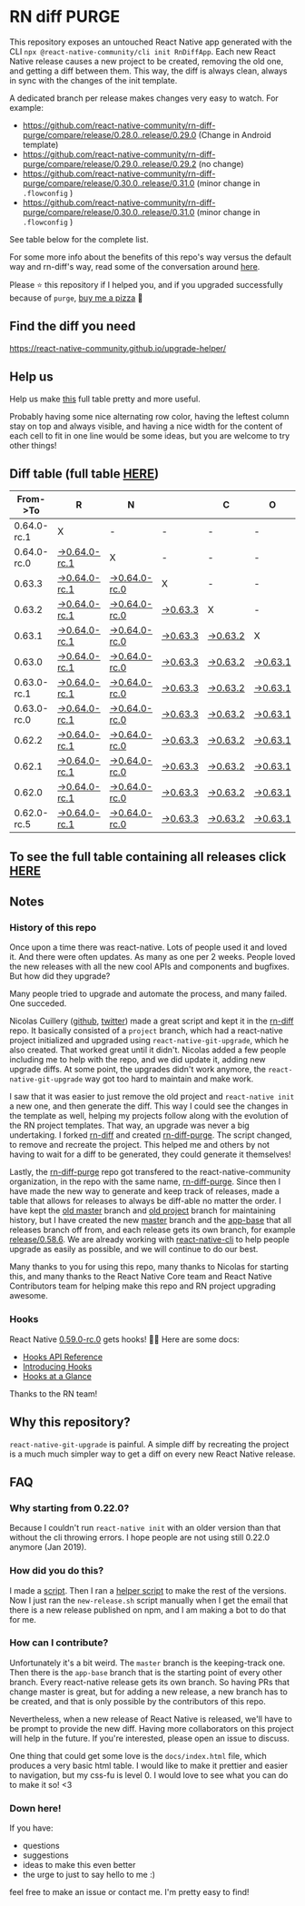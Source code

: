 # RN diff PURGE

This repository exposes an untouched React Native app generated with the CLI
`npx @react-native-community/cli init RnDiffApp`. Each new React Native release causes a new project to be created, removing the old one, and getting a diff between them. This way, the diff is always clean, always in sync with the changes of the init template.

A dedicated branch per release makes changes very easy
to watch. For example:

* https://github.com/react-native-community/rn-diff-purge/compare/release/0.28.0..release/0.29.0
(Change in Android template)
* https://github.com/react-native-community/rn-diff-purge/compare/release/0.29.0..release/0.29.2
(no change)
* https://github.com/react-native-community/rn-diff-purge/compare/release/0.30.0..release/0.31.0
(minor change in `.flowconfig` )
* https://github.com/react-native-community/rn-diff-purge/compare/release/0.30.0..release/0.31.0
(minor change in `.flowconfig` )

See table below for the complete list.

For some more info about the benefits of this repo's way versus the default way and rn-diff's way, read some of the conversation around [here](https://github.com/react-native-community/discussions-and-proposals/issues/68#issuecomment-452227478).

Please :star: this repository if I helped you, and if you upgraded successfully because of `purge`, [buy me a pizza](https://www.buymeacoffee.com/DGWwHVZ4s) :pizza:

## Find the diff you need
https://react-native-community.github.io/upgrade-helper/

## Help us
Help us make [this](https://react-native-community.github.io/rn-diff-purge) full table pretty and more useful.

Probably having some nice alternating row color, having the leftest column stay on top and always visible, and having a nice width for the content of each cell to fit in one line would be some ideas, but you are welcome to try other things!

## Diff table (full table [HERE](https://react-native-community.github.io/rn-diff-purge/))

| From->To    | R                                                                                                                         | N                                                                                                                         |                                                                                                                 | C                                                                                                               | O                                                                                                               | R                                                                                                               | E                                                                                                                         |                                                                                                                           | T                                                                                                               | E                                                                                                               | A                                                                                                               | M   |
| ----------- | ------------------------------------------------------------------------------------------------------------------------- | ------------------------------------------------------------------------------------------------------------------------- | --------------------------------------------------------------------------------------------------------------- | --------------------------------------------------------------------------------------------------------------- | --------------------------------------------------------------------------------------------------------------- | --------------------------------------------------------------------------------------------------------------- | ------------------------------------------------------------------------------------------------------------------------- | ------------------------------------------------------------------------------------------------------------------------- | --------------------------------------------------------------------------------------------------------------- | --------------------------------------------------------------------------------------------------------------- | --------------------------------------------------------------------------------------------------------------- | --- |
| 0.64.0-rc.1 | X                                                                                                                         | -                                                                                                                         | -                                                                                                               | -                                                                                                               | -                                                                                                               | -                                                                                                               | -                                                                                                                         | -                                                                                                                         | -                                                                                                               | -                                                                                                               | -                                                                                                               | -   |
| 0.64.0-rc.0 | [->0.64.0-rc.1](https://github.com/react-native-community/rn-diff-purge/compare/release/0.64.0-rc.0..release/0.64.0-rc.1) | X                                                                                                                         | -                                                                                                               | -                                                                                                               | -                                                                                                               | -                                                                                                               | -                                                                                                                         | -                                                                                                                         | -                                                                                                               | -                                                                                                               | -                                                                                                               | -   |
| 0.63.3      | [->0.64.0-rc.1](https://github.com/react-native-community/rn-diff-purge/compare/release/0.63.3..release/0.64.0-rc.1)      | [->0.64.0-rc.0](https://github.com/react-native-community/rn-diff-purge/compare/release/0.63.3..release/0.64.0-rc.0)      | X                                                                                                               | -                                                                                                               | -                                                                                                               | -                                                                                                               | -                                                                                                                         | -                                                                                                                         | -                                                                                                               | -                                                                                                               | -                                                                                                               | -   |
| 0.63.2      | [->0.64.0-rc.1](https://github.com/react-native-community/rn-diff-purge/compare/release/0.63.2..release/0.64.0-rc.1)      | [->0.64.0-rc.0](https://github.com/react-native-community/rn-diff-purge/compare/release/0.63.2..release/0.64.0-rc.0)      | [->0.63.3](https://github.com/react-native-community/rn-diff-purge/compare/release/0.63.2..release/0.63.3)      | X                                                                                                               | -                                                                                                               | -                                                                                                               | -                                                                                                                         | -                                                                                                                         | -                                                                                                               | -                                                                                                               | -                                                                                                               | -   |
| 0.63.1      | [->0.64.0-rc.1](https://github.com/react-native-community/rn-diff-purge/compare/release/0.63.1..release/0.64.0-rc.1)      | [->0.64.0-rc.0](https://github.com/react-native-community/rn-diff-purge/compare/release/0.63.1..release/0.64.0-rc.0)      | [->0.63.3](https://github.com/react-native-community/rn-diff-purge/compare/release/0.63.1..release/0.63.3)      | [->0.63.2](https://github.com/react-native-community/rn-diff-purge/compare/release/0.63.1..release/0.63.2)      | X                                                                                                               | -                                                                                                               | -                                                                                                                         | -                                                                                                                         | -                                                                                                               | -                                                                                                               | -                                                                                                               | -   |
| 0.63.0      | [->0.64.0-rc.1](https://github.com/react-native-community/rn-diff-purge/compare/release/0.63.0..release/0.64.0-rc.1)      | [->0.64.0-rc.0](https://github.com/react-native-community/rn-diff-purge/compare/release/0.63.0..release/0.64.0-rc.0)      | [->0.63.3](https://github.com/react-native-community/rn-diff-purge/compare/release/0.63.0..release/0.63.3)      | [->0.63.2](https://github.com/react-native-community/rn-diff-purge/compare/release/0.63.0..release/0.63.2)      | [->0.63.1](https://github.com/react-native-community/rn-diff-purge/compare/release/0.63.0..release/0.63.1)      | X                                                                                                               | -                                                                                                                         | -                                                                                                                         | -                                                                                                               | -                                                                                                               | -                                                                                                               | -   |
| 0.63.0-rc.1 | [->0.64.0-rc.1](https://github.com/react-native-community/rn-diff-purge/compare/release/0.63.0-rc.1..release/0.64.0-rc.1) | [->0.64.0-rc.0](https://github.com/react-native-community/rn-diff-purge/compare/release/0.63.0-rc.1..release/0.64.0-rc.0) | [->0.63.3](https://github.com/react-native-community/rn-diff-purge/compare/release/0.63.0-rc.1..release/0.63.3) | [->0.63.2](https://github.com/react-native-community/rn-diff-purge/compare/release/0.63.0-rc.1..release/0.63.2) | [->0.63.1](https://github.com/react-native-community/rn-diff-purge/compare/release/0.63.0-rc.1..release/0.63.1) | [->0.63.0](https://github.com/react-native-community/rn-diff-purge/compare/release/0.63.0-rc.1..release/0.63.0) | X                                                                                                                         | -                                                                                                                         | -                                                                                                               | -                                                                                                               | -                                                                                                               | -   |
| 0.63.0-rc.0 | [->0.64.0-rc.1](https://github.com/react-native-community/rn-diff-purge/compare/release/0.63.0-rc.0..release/0.64.0-rc.1) | [->0.64.0-rc.0](https://github.com/react-native-community/rn-diff-purge/compare/release/0.63.0-rc.0..release/0.64.0-rc.0) | [->0.63.3](https://github.com/react-native-community/rn-diff-purge/compare/release/0.63.0-rc.0..release/0.63.3) | [->0.63.2](https://github.com/react-native-community/rn-diff-purge/compare/release/0.63.0-rc.0..release/0.63.2) | [->0.63.1](https://github.com/react-native-community/rn-diff-purge/compare/release/0.63.0-rc.0..release/0.63.1) | [->0.63.0](https://github.com/react-native-community/rn-diff-purge/compare/release/0.63.0-rc.0..release/0.63.0) | [->0.63.0-rc.1](https://github.com/react-native-community/rn-diff-purge/compare/release/0.63.0-rc.0..release/0.63.0-rc.1) | X                                                                                                                         | -                                                                                                               | -                                                                                                               | -                                                                                                               | -   |
| 0.62.2      | [->0.64.0-rc.1](https://github.com/react-native-community/rn-diff-purge/compare/release/0.62.2..release/0.64.0-rc.1)      | [->0.64.0-rc.0](https://github.com/react-native-community/rn-diff-purge/compare/release/0.62.2..release/0.64.0-rc.0)      | [->0.63.3](https://github.com/react-native-community/rn-diff-purge/compare/release/0.62.2..release/0.63.3)      | [->0.63.2](https://github.com/react-native-community/rn-diff-purge/compare/release/0.62.2..release/0.63.2)      | [->0.63.1](https://github.com/react-native-community/rn-diff-purge/compare/release/0.62.2..release/0.63.1)      | [->0.63.0](https://github.com/react-native-community/rn-diff-purge/compare/release/0.62.2..release/0.63.0)      | [->0.63.0-rc.1](https://github.com/react-native-community/rn-diff-purge/compare/release/0.62.2..release/0.63.0-rc.1)      | [->0.63.0-rc.0](https://github.com/react-native-community/rn-diff-purge/compare/release/0.62.2..release/0.63.0-rc.0)      | X                                                                                                               | -                                                                                                               | -                                                                                                               | -   |
| 0.62.1      | [->0.64.0-rc.1](https://github.com/react-native-community/rn-diff-purge/compare/release/0.62.1..release/0.64.0-rc.1)      | [->0.64.0-rc.0](https://github.com/react-native-community/rn-diff-purge/compare/release/0.62.1..release/0.64.0-rc.0)      | [->0.63.3](https://github.com/react-native-community/rn-diff-purge/compare/release/0.62.1..release/0.63.3)      | [->0.63.2](https://github.com/react-native-community/rn-diff-purge/compare/release/0.62.1..release/0.63.2)      | [->0.63.1](https://github.com/react-native-community/rn-diff-purge/compare/release/0.62.1..release/0.63.1)      | [->0.63.0](https://github.com/react-native-community/rn-diff-purge/compare/release/0.62.1..release/0.63.0)      | [->0.63.0-rc.1](https://github.com/react-native-community/rn-diff-purge/compare/release/0.62.1..release/0.63.0-rc.1)      | [->0.63.0-rc.0](https://github.com/react-native-community/rn-diff-purge/compare/release/0.62.1..release/0.63.0-rc.0)      | [->0.62.2](https://github.com/react-native-community/rn-diff-purge/compare/release/0.62.1..release/0.62.2)      | X                                                                                                               | -                                                                                                               | -   |
| 0.62.0      | [->0.64.0-rc.1](https://github.com/react-native-community/rn-diff-purge/compare/release/0.62.0..release/0.64.0-rc.1)      | [->0.64.0-rc.0](https://github.com/react-native-community/rn-diff-purge/compare/release/0.62.0..release/0.64.0-rc.0)      | [->0.63.3](https://github.com/react-native-community/rn-diff-purge/compare/release/0.62.0..release/0.63.3)      | [->0.63.2](https://github.com/react-native-community/rn-diff-purge/compare/release/0.62.0..release/0.63.2)      | [->0.63.1](https://github.com/react-native-community/rn-diff-purge/compare/release/0.62.0..release/0.63.1)      | [->0.63.0](https://github.com/react-native-community/rn-diff-purge/compare/release/0.62.0..release/0.63.0)      | [->0.63.0-rc.1](https://github.com/react-native-community/rn-diff-purge/compare/release/0.62.0..release/0.63.0-rc.1)      | [->0.63.0-rc.0](https://github.com/react-native-community/rn-diff-purge/compare/release/0.62.0..release/0.63.0-rc.0)      | [->0.62.2](https://github.com/react-native-community/rn-diff-purge/compare/release/0.62.0..release/0.62.2)      | [->0.62.1](https://github.com/react-native-community/rn-diff-purge/compare/release/0.62.0..release/0.62.1)      | X                                                                                                               | -   |
| 0.62.0-rc.5 | [->0.64.0-rc.1](https://github.com/react-native-community/rn-diff-purge/compare/release/0.62.0-rc.5..release/0.64.0-rc.1) | [->0.64.0-rc.0](https://github.com/react-native-community/rn-diff-purge/compare/release/0.62.0-rc.5..release/0.64.0-rc.0) | [->0.63.3](https://github.com/react-native-community/rn-diff-purge/compare/release/0.62.0-rc.5..release/0.63.3) | [->0.63.2](https://github.com/react-native-community/rn-diff-purge/compare/release/0.62.0-rc.5..release/0.63.2) | [->0.63.1](https://github.com/react-native-community/rn-diff-purge/compare/release/0.62.0-rc.5..release/0.63.1) | [->0.63.0](https://github.com/react-native-community/rn-diff-purge/compare/release/0.62.0-rc.5..release/0.63.0) | [->0.63.0-rc.1](https://github.com/react-native-community/rn-diff-purge/compare/release/0.62.0-rc.5..release/0.63.0-rc.1) | [->0.63.0-rc.0](https://github.com/react-native-community/rn-diff-purge/compare/release/0.62.0-rc.5..release/0.63.0-rc.0) | [->0.62.2](https://github.com/react-native-community/rn-diff-purge/compare/release/0.62.0-rc.5..release/0.62.2) | [->0.62.1](https://github.com/react-native-community/rn-diff-purge/compare/release/0.62.0-rc.5..release/0.62.1) | [->0.62.0](https://github.com/react-native-community/rn-diff-purge/compare/release/0.62.0-rc.5..release/0.62.0) | X   |

## To see the full table containing all releases click [HERE](https://react-native-community.github.io/rn-diff-purge/)

## Notes

### History of this repo

Once upon a time there was react-native. Lots of people used it and loved it. And there were often updates. As many as one per 2 weeks. People loved the new releases with all the new cool APIs and components and bugfixes. But how did they upgrade?

Many people tried to upgrade and automate the process, and many failed. One succeded.

Nicolas Cuillery ([github](https://github.com/ncuillery), [twitter](https://twitter.com/ncuillery)) made a great script and kept it in the [rn-diff](https://github.com/ncuillery/rn-diff) repo. It basically consisted of a `project` branch, which had a react-native project initialized and upgraded using `react-native-git-upgrade`, which he also created. That worked great until it didn't. Nicolas added a few people including me to help with the repo, and we did update it, adding new upgrade diffs. At some point, the upgrades didn't work anymore, the `react-native-git-upgrade` way got too hard to maintain and make work.

I saw that it was easier to just remove the old project and `react-native init` a new one, and then generate the diff. This way I could see the changes in the template as well, helping my projects follow along with the evolution of the RN project templates. That way, an upgrade was never a big undertaking. I forked [rn-diff](https://github.com/ncuillery/rn-diff) and created [rn-diff-purge](https://github.com/react-native-community/rn-diff-purge). The script changed, to remove and recreate the project. This helped me and others by not having to wait for a diff to be generated, they could generate it themselves!

Lastly, the [rn-diff-purge](https://github.com/react-native-community/rn-diff-purge) repo got transfered to the react-native-community organization, in the repo with the same name, [rn-diff-purge](https://github.com/react-native-community/rn-diff-purge). Since then I have made the new way to generate and keep track of releases, made a table that allows for releases to always be diff-able no matter the order. I have kept the [old master](https://github.com/react-native-community/rn-diff-purge/tree/old/master) branch and [old project](https://github.com/react-native-community/rn-diff-purge/tree/old/project) branch for maintaining history, but I have created the new [master](https://github.com/react-native-community/rn-diff-purge/tree/master) branch and the [app-base](https://github.com/react-native-community/rn-diff-purge/tree/app-base) that all releases branch off from, and each release gets its own branch, for example [release/0.58.6](https://github.com/react-native-community/rn-diff-purge/tree/release/0.58.6). We are already working with [react-native-cli](https://github.com/react-native-community/react-native-cli) to help people upgrade as easily as possible, and we will continue to do our best.

Many thanks to you for using this repo, many thanks to Nicolas for starting this, and many thanks to the React Native Core team and React Native Contributors team for helping make this repo and RN project upgrading awesome.

### Hooks
React Native [0.59.0-rc.0](https://github.com/react-native-community/rn-diff-purge#version-changes) gets hooks! 🎉🥳
Here are some docs:
- [Hooks API Reference](https://reactjs.org/docs/hooks-reference.html)
- [Introducing Hooks](https://reactjs.org/docs/hooks-intro.html)
- [Hooks at a Glance](https://reactjs.org/docs/hooks-overview.html)

Thanks to the RN team!

## Why this repository?
`react-native-git-upgrade` is painful. A simple diff by recreating the project is a much much simpler way to get a diff on every new React Native release.

## FAQ

### Why starting from 0.22.0?

Because I couldn't run `react-native init` with an older version than that without the cli throwing errors. I hope people are not using still 0.22.0 anymore (Jan 2019).

### How did you do this?

I made a [script](https://github.com/react-native-community/rn-diff-purge/blob/master/new-release.sh). Then I ran a [helper script](https://github.com/react-native-community/rn-diff-purge/blob/master/new-release.sh) to make the rest of the versions.
Now I just ran the `new-release.sh` script manually when I get the email that there is a new release published on npm, and I am making a bot to do that for me.

### How can I contribute?

Unfortunately it's a bit weird. The `master` branch is the keeping-track one. Then there is the `app-base` branch that is the starting point of every other branch. Every react-native release gets its own branch. So having PRs that change master is great, but for adding a new release, a new branch has to be created, and that is only possible by the contributors of this repo.

Nevertheless, when a new release of React Native is released, we'll have to be prompt to provide
the new diff. Having more collaborators on this project will help in the future. If you're interested, please open an issue to discuss.

One thing that could get some love is the `docs/index.html` file, which produces a very basic html table. I would like to make it prettier and easier to navigation, but my css-fu is level 0. I would love to see what you can do to make it so! <3

### Down here!

If you have:
- questions
- suggestions
- ideas to make this even better
- the urge to just to say hello to me :)

feel free to make an issue or contact me. I'm pretty easy to find!
